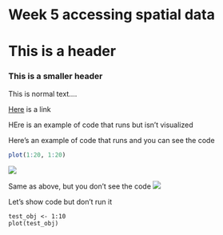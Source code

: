 Week 5 accessing spatial data
================

# This is a header

### This is a smaller header

This is normal text….

[Here](http://google.com/) is a link

HEre is an example of code that runs but isn’t visualized

Here’s an example of code that runs and you can see the code

``` r
plot(1:20, 1:20)
```

![](test_knit_9.26_files/figure-gfm/unnamed-chunk-2-1.png)<!-- -->

Same as above, but you don’t see the code
![](test_knit_9.26_files/figure-gfm/unnamed-chunk-3-1.png)<!-- -->

Let’s show code but don’t run it

    test_obj <- 1:10
    plot(test_obj)
